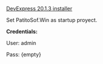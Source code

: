 [DevExpress 20.1.3 installer](https://1drv.ms/u/s!Ajbo3HlC8_gQhS1KnSAKYHvWjm6_?e=qhRlO0)

Set PatitoSof.Win as startup proyect.

**Credentials:**

User: admin

Pass: {empty}